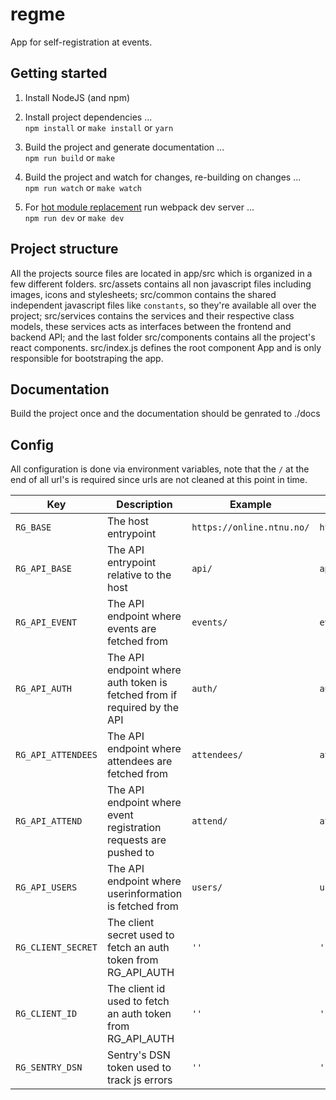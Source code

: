 # regme
App for self-registration at events.


## Getting started
1. Install NodeJS (and npm)
2. Install project dependencies ...\
  `npm install` or `make install` or `yarn`

3. Build the project and generate documentation ...\
  `npm run build` or `make`

4. Build the project and watch for changes, re-building on changes ...\
  `npm run watch` or `make watch`

5. For [hot module replacement](https://github.com/webpack/docs/wiki/hot-module-replacement-with-webpack) run webpack dev server ...\
  `npm run dev` or `make dev`


## Project structure
All the projects source files are located in app/src which is organized in a few different folders. src/assets contains all non javascript files including images, icons and stylesheets; src/common contains the shared independent javascript files like `constants`, so they're available all over the project;
src/services contains the services and their respective class models, these services acts as interfaces between the frontend and backend API; and the last folder src/components contains all the project's react components. src/index.js defines the root component App and is only responsible for bootstraping the app.

## Documentation
Build the project once and the documentation should be genrated to ./docs

## Config
All configuration is done via environment variables, note that the `/` at the end of all url's is required since urls are not cleaned at this point in time.

| Key | Description | Example | Default |
| --- | ---         | ---     | ---     |
| `RG_BASE` | The host entrypoint | `https://online.ntnu.no/` | `http://localhost:8000/` |
| `RG_API_BASE` | The API entrypoint relative to the host | `api/` | `api/v1/` |
| `RG_API_EVENT` | The API endpoint where events are fetched from | `events/` | `events/` |
| `RG_API_AUTH` | The API endpoint where auth token is fetched from if required by the API | `auth/` | `auth/` |
| `RG_API_ATTENDEES` | The API endpoint where attendees are fetched from | `attendees/` | `attendees/` |
| `RG_API_ATTEND` | The API endpoint where event registration requests are pushed to | `attend/` | `attend/` |
| `RG_API_USERS` | The API endpoint where userinformation is fetched from | `users/` | `users/` |
| `RG_CLIENT_SECRET` | The client secret used to fetch an auth token from RG_API_AUTH | `''` | `''` |
| `RG_CLIENT_ID` | The client id used to fetch an auth token from RG_API_AUTH | `''` | `''` |
| `RG_SENTRY_DSN` | Sentry's DSN token used to track js errors | `''` | `''` |
